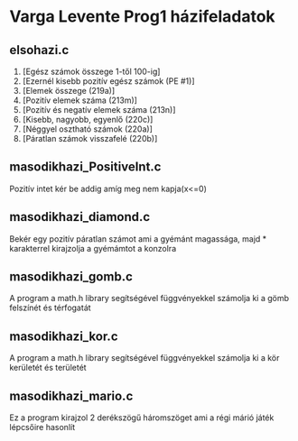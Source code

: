 # Varga Levente Prog1 házifeladatok

## elsohazi.c
1. [Egész számok összege 1-től 100-ig]
2. [Ezernél kisebb pozitív egész számok (PE #1)]
3. [Elemek összege (219a)]
4. [Pozitív elemek száma (213m)]
5. [Pozitív és negatív elemek száma (213n)]
6. [Kisebb, nagyobb, egyenlő (220c)]
7. [Néggyel osztható számok (220a)]
8. [Páratlan számok visszafelé (220b)]

## masodikhazi_PositiveInt.c
Pozitív intet kér be addig amíg meg nem kapja(x<=0)

## masodikhazi_diamond.c
Bekér egy pozitív páratlan számot ami a gyémánt magassága, majd * karakterrel kirajzolja a gyémámtot a konzolra

## masodikhazi_gomb.c
A program a math.h library segítségével függvényekkel számolja ki a gömb felszínét és térfogatát

## masodikhazi_kor.c
A program a math.h library segítségével függvényekkel számolja ki a kör kerületét és területét

## masodikhazi_mario.c
Ez a program kirajzol 2 derékszögű háromszöget ami a régi márió játék lépcsőire hasonlít
